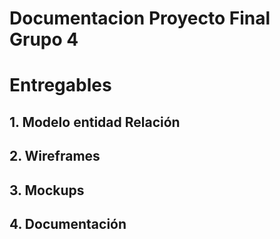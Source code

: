 # Documentacion Proyecto Final Grupo 4

# Entregables


## 1. Modelo entidad Relación

## 2. Wireframes

## 3. Mockups

## 4. Documentación

